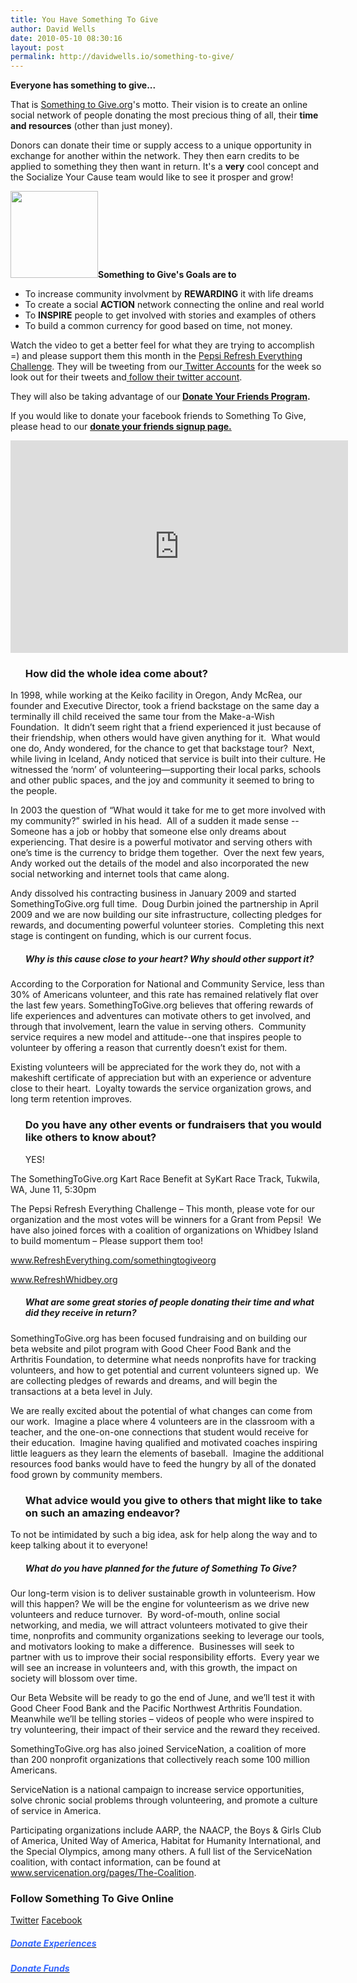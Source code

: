 ```yaml
---
title: You Have Something To Give
author: David Wells
date: 2010-05-10 08:30:16
layout: post
permalink: http://davidwells.io/something-to-give/
---
```

<strong>Everyone has something to give...</strong>

That is <a href="http://www.somethingtogive.org/mission.html">Something to Give.org</a>'s motto. Their vision is to create an online social network of people donating the most precious thing of all, their <strong>time and resources</strong> (other than just money).

Donors can donate their time or supply access to a unique opportunity in exchange for another within the network. They then earn credits to be applied to something they then want in return. It's a <strong>very</strong> cool concept and the Socialize Your Cause team would like to see it prosper and grow!

<strong><a href="http://www.somethingtogive.org/"><img class="alignright size-full wp-image-1874" title="somethingtogivelogo" src="https://s3-us-west-2.amazonaws.com/assets.davidwells.io/legacy/2010/05/somethingtogivelogo1.png" alt="" width="140" height="139" /></a>Something to Give's Goals are to</strong>
<ul>
	<li>To increase community involvment by <strong>REWARDING</strong> it with life dreams</li>
	<li>To create a social <strong>ACTION</strong> network connecting the online and real world</li>
	<li>To <strong>INSPIRE</strong> people to get involved with stories and examples of others</li>
	<li>To build a common currency for good based on time, not money.</li>
</ul>
<p></p>
<p></p>
<p></p>
Watch the video to get a better feel for what they are trying to accomplish =) and please support them this month in the <a href="http://www.RefreshEverything.com/somethingtogiveorg">Pepsi Refresh Everything Challenge</a>. They will be tweeting from our<a href="http://twitter.com/youcanhelp"> Twitter Accounts</a> for the week so look out for their tweets and<a href="http://twitter.com/SomethingToGive"> follow their twitter account</a>.

They will also be taking advantage of our<strong> </strong><a href="http://www.socializeyourcause.org/resourcesandtools/donate-friends/"><strong>Donate Your Friends Program</strong></a><strong>.</strong>

If you would like to donate your facebook friends to Something To Give, please head to our <a href="http://www.socializeyourcause.org/resourcesandtools/donate-friends/"><strong>donate your friends signup page.</strong></a>

<object classid="clsid:d27cdb6e-ae6d-11cf-96b8-444553540000" width="540" height="340" codebase="http://download.macromedia.com/pub/shockwave/cabs/flash/swflash.cab#version=6,0,40,0"><param name="allowFullScreen" value="true" /><param name="allowscriptaccess" value="always" /><param name="src" value="http://www.youtube.com/v/jttEO74qMXU&amp;hl=en_US&amp;fs=1&amp;" /><param name="allowfullscreen" value="true" /><embed type="application/x-shockwave-flash" width="540" height="340" src="http://www.youtube.com/v/jttEO74qMXU&amp;hl=en_US&amp;fs=1&amp;" allowscriptaccess="always" allowfullscreen="true"></embed></object>
<!--more-->
<ul>
<h3>How did the whole idea come about?</h3>
</ul>
In 1998, while working at the Keiko facility in Oregon, Andy McRea, our founder and Executive Director, took a friend backstage on the same day a terminally ill child received the same tour from the Make-a-Wish Foundation.  It didn’t seem right that a friend experienced it just because of their friendship, when others would have given anything for it.  What would one do, Andy wondered, for the chance to get that backstage tour?  Next, while living in Iceland, Andy noticed that service is built into their culture. He witnessed the ‘norm’ of volunteering—supporting their local parks, schools and other public spaces, and the joy and community it seemed to bring to the people.

In 2003 the question of “What would it take for me to get more involved with my community?” swirled in his head.  All of a sudden it made sense -- Someone has a job or hobby that someone else only dreams about experiencing. That desire is a powerful motivator and serving others with one’s time is the currency to bridge them together.  Over the next few years, Andy worked out the details of the model and also incorporated the new social networking and internet tools that came along.

Andy dissolved his contracting business in January 2009 and started SomethingToGive.org full time.  Doug Durbin joined the partnership in April 2009 and we are now building our site infrastructure, collecting pledges for rewards, and documenting powerful volunteer stories.  Completing this next stage is contingent on funding, which is our current focus.
<ul>
<h5>Why is this cause close to your heart? Why should other support it?</h5>
</ul>
According to the Corporation for National and Community Service, less than 30% of Americans volunteer, and this rate has remained relatively flat over the last few years. SomethingToGive.org believes that offering rewards of life experiences and adventures can motivate others to get involved, and through that involvement, learn the value in serving others.  Community service requires a new model and attitude--one that inspires people to volunteer by offering a reason that currently doesn’t exist for them.

Existing volunteers will be appreciated for the work they do, not with a makeshift certificate of appreciation but with an experience or adventure close to their heart.  Loyalty towards the service organization grows, and long term retention improves.
<ul>
<h3>Do you have any other events or fundraisers that you would like others to know about?</h3>
</ul>
<ul>YES!</ul>
The SomethingToGive.org Kart Race Benefit at SyKart Race Track, Tukwila, WA, June 11, 5:30pm

The Pepsi Refresh Everything Challenge – This month, please vote for our organization and the most votes will be winners for a Grant from Pepsi!  We have also joined forces with a coalition of organizations on Whidbey Island to build momentum – Please support them too!

<a href="http://www.refresheverything.com/somethingtogiveorg" target="_blank"><span style="text-decoration: underline;">www.RefreshEverything.com/somethingtogiveorg</span></a>

<a href="http://www.refreshwhidbey.org/" target="_blank"><span style="text-decoration: underline;">www.RefreshWhidbey.org</span></a>
<ul>
<h5>What are some great stories of people donating their time and what did they receive in return?</h5>
</ul>
SomethingToGive.org has been focused fundraising and on building our beta website and pilot program with Good Cheer Food Bank and the Arthritis Foundation, to determine what needs nonprofits have for tracking volunteers, and how to get potential and current volunteers signed up.  We are collecting pledges of rewards and dreams, and will begin the transactions at a beta level in July.

We are really excited about the potential of what changes can come from our work.  Imagine a place where 4 volunteers are in the classroom with a teacher, and the one-on-one connections that student would receive for their education.  Imagine having qualified and motivated coaches inspiring little leaguers as they learn the elements of baseball.  Imagine the additional resources food banks would have to feed the hungry by all of the donated food grown by community members.
<ul>
<h3>What advice would you give to others that might like to take on such an amazing endeavor?</h3>
</ul>
To not be intimidated by such a big idea, ask for help along the way and to keep talking about it to everyone!
<ul>
<h5>What do you have planned for the future of Something To Give?</h5>
</ul>
Our long-term vision is to deliver sustainable growth in volunteerism. How will this happen? We will be the engine for volunteerism as we drive new volunteers and reduce turnover.  By word-of-mouth, online social networking, and media, we will attract volunteers motivated to give their time, nonprofits and community organizations seeking to leverage our tools, and motivators looking to make a difference.  Businesses will seek to partner with us to improve their social responsibility efforts.  Every year we will see an increase in volunteers and, with this growth, the impact on society will blossom over time.

Our Beta Website will be ready to go the end of June, and we’ll test it with Good Cheer Food Bank and the Pacific Northwest Arthritis Foundation.  Meanwhile we’ll be telling stories – videos of people who were inspired to try volunteering, their impact of their service and the reward they received.

SomethingToGive.org has also joined ServiceNation, a coalition of more than 200 nonprofit organizations that collectively reach some 100 million Americans.

ServiceNation is a national campaign to increase service opportunities, solve chronic social problems through volunteering, and promote a culture of service in America.

Participating organizations include AARP, the NAACP, the Boys &amp; Girls Club of America, United Way of America, Habitat for Humanity International, and the Special Olympics, among many others. A full list of the ServiceNation coalition, with contact information, can be found at <a href="http://www.servicenation.org/pages/The-Coalition" target="_blank"><span style="text-decoration: underline;">www.servicenation.org/pages/The-Coalition</span></a>.
<h3>Follow Something To Give Online</h3>
<a href="http://twitter.com/SomethingToGive">Twitter</a> <a href="http://www.facebook.com/pages/SomethingToGiveorg/114559389388">Facebook</a>
<h5><a href="http://www.somethingtogive.org/rewards.php"><span style="color: #3366ff;">Donate Experiences</span></a></h5>
<h5><a href="http://www.somethingtogive.org/contact.html"><span style="color: #3366ff;">Donate Funds</span></a></h5>
